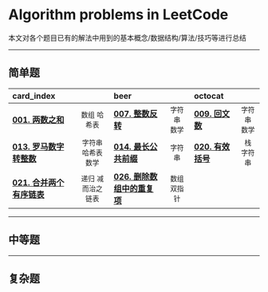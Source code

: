 # Algorithm problems in LeetCode

本文对各个题目已有的解法中用到的基本概念/数据结构/算法/技巧等进行总结

---

## 简单题

| card_index |  | beer |  | octocat |  |
| :--- | :---: | :--- | :---: | :--- | :---: |
| **[001. 两数之和](001.two_sum/two_sum.cc)** | `数组`  `哈希表` | **[007. 整数反转](007.reverse_integer/reverse_integer.cc)** | `字符串` <br> `数学`|**[009. 回文数](009.palindrome_number/palindrome_number.cc)**|`字符串` <br> `数学` |
| **[013. 罗马数字转整数](013.roman_to_integer/roman_to_integer.cc)** | `字符串` `哈希表`  `数学` | **[014. 最长公共前缀](014.longest_common_prefix/longest_common_prefix.cc)** | `字符串` | **[020. 有效括号](020.valid_parentheses/valid_parentheses.cc)** | `栈` `字符串` |
| **[021. 合并两个有序链表](021.merge_two_sorted_lists/merge_two_sorted_lists.cc)** | `递归` `减而治之` `链表` | **[026. 删除数组中的重复项](026.remove_duplicates_from_sorted_array/remove_duplicates_from_sorted_array.cc)** | `数组` `双指针` |

---

## 中等题

---

## 复杂题